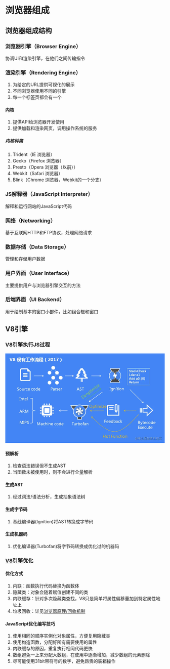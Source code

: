# 浏览器组成

## 浏览器组成结构

### 浏览器引擎（Browser Engine）

协调UI和渲染引擎，在他们之间传输指令

### 渲染引擎（Rendering Engine）

1. 为给定的URL提供可视化的展示
2. 不同浏览器使用不同的引擎
3. 每一个标签页都会有一个

#### 内核

1. 提供API给浏览器开发使用
2. 提供加载和渲染网页，调用操作系统的服务

##### 内核种类

1. Trident（IE 浏览器）
2. Gecko（Firefox 浏览器）
3. Presto（Opera 浏览器（以前））
4. Webkit（Safari 浏览器）
5. Blink（Chrome 浏览器，Webkit的一个分支）

### JS解释器（JavaScript Interpreter）

解释和运行网站的JavaScript代码

### 网络（Networking）

基于互联网HTTP和FTP协议，处理网络请求

### 数据存储（Data Storage）

管理和存储用户数据

### ⽤户界⾯（User Interface）

主要提供用户与浏览器引擎交互的方法

### 后端界⾯（UI Backend）

用于绘制基本的窗口小部件，比如组合框和窗口

## V8引擎

### V8引擎执行JS过程

![v8引擎](assets/01-V8引擎.jpg)

#### 预解析

1. 检查语法错误但不生成AST
2. 当函数未被使用时，则不会进行全量解析

#### 生成AST

1. 经过词法/语法分析，生成抽象语法树

#### 生成字节码

1. 基线编译器(Ignition)将AST转换成字节码

#### 生成机器码

1. 优化编译器(Turbofan)将字节码转换成优化过的机器码

### [V8引擎优化](https://panzhongxian.cn/cn/2021/04/02-inside-the-v8-engine-5-tips-on-how-to-write-optimized-code/)

#### 优化方式

1. 内联：函数执行代码替换为函数体
2. 隐藏类：对象会随着赋值创建不同的类
3. 内联缓存：针对多次隐藏类查找，V8只是简单将属性偏移量加到特定属性地址上
4. 垃圾回收：详见[浏览器原理/回收机制](./06-回收机制.md)

#### JavaScript优化编写技巧

1. 使用相同的顺序实例化对象属性，方便复用隐藏类
2. 使用构造函数，分配好所有需要使用的属性
3. 内联缓存的原因，重复执行相同代码更快
4. 数组避免一上来分配大数组，在使用中逐渐增加，减少数组的元素删除
5. 尽可能使用31bit带符号的数字，避免昂贵的装箱操作
